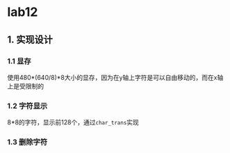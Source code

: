 # lab12

## 1. 实现设计

### 1.1 显存

使用480\*(640/8)*8大小的显存，因为在y轴上字符是可以自由移动的，而在x轴上是受限制的

### 1.2 字符显示

8\*8的字符，显示前128个，通过`char_trans`实现

### 1.3 删除字符

